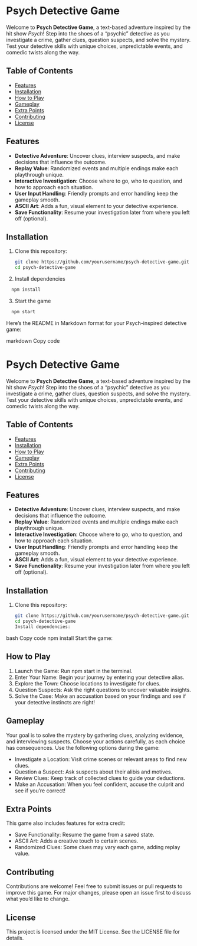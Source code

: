# Psych Detective Game

Welcome to **Psych Detective Game**, a text-based adventure inspired by the hit show _Psych_! Step into the shoes of a “psychic” detective as you investigate a crime, gather clues, question suspects, and solve the mystery. Test your detective skills with unique choices, unpredictable events, and comedic twists along the way.

## Table of Contents

- [Features](#features)
- [Installation](#installation)
- [How to Play](#how-to-play)
- [Gameplay](#gameplay)
- [Extra Points](#extra-points)
- [Contributing](#contributing)
- [License](#license)

## Features

- **Detective Adventure**: Uncover clues, interview suspects, and make decisions that influence the outcome.
- **Replay Value**: Randomized events and multiple endings make each playthrough unique.
- **Interactive Investigation**: Choose where to go, who to question, and how to approach each situation.
- **User Input Handling**: Friendly prompts and error handling keep the gameplay smooth.
- **ASCII Art**: Adds a fun, visual element to your detective experience.
- **Save Functionality**: Resume your investigation later from where you left off (optional).

## Installation

1. Clone this repository:

   ```bash
   git clone https://github.com/yourusername/psych-detective-game.git
   cd psych-detective-game
   ```

2. Install dependencies

```bash
  npm install
```

3. Start the game

```bash
  npm start
```

Here’s the README in Markdown format for your Psych-inspired detective game:

markdown
Copy code

# Psych Detective Game

Welcome to **Psych Detective Game**, a text-based adventure inspired by the hit show _Psych_! Step into the shoes of a “psychic” detective as you investigate a crime, gather clues, question suspects, and solve the mystery. Test your detective skills with unique choices, unpredictable events, and comedic twists along the way.

## Table of Contents

- [Features](#features)
- [Installation](#installation)
- [How to Play](#how-to-play)
- [Gameplay](#gameplay)
- [Extra Points](#extra-points)
- [Contributing](#contributing)
- [License](#license)

## Features

- **Detective Adventure**: Uncover clues, interview suspects, and make decisions that influence the outcome.
- **Replay Value**: Randomized events and multiple endings make each playthrough unique.
- **Interactive Investigation**: Choose where to go, who to question, and how to approach each situation.
- **User Input Handling**: Friendly prompts and error handling keep the gameplay smooth.
- **ASCII Art**: Adds a fun, visual element to your detective experience.
- **Save Functionality**: Resume your investigation later from where you left off (optional).

## Installation

1. Clone this repository:
   ```bash
   git clone https://github.com/yourusername/psych-detective-game.git
   cd psych-detective-game
   Install dependencies:
   ```

bash
Copy code
npm install
Start the game:

## How to Play

1. Launch the Game: Run npm start in the terminal.
2. Enter Your Name: Begin your journey by entering your detective alias.
3. Explore the Town: Choose locations to investigate for clues.
4. Question Suspects: Ask the right questions to uncover valuable insights.
5. Solve the Case: Make an accusation based on your findings and see if your detective instincts are right!

## Gameplay

Your goal is to solve the mystery by gathering clues, analyzing evidence, and interviewing suspects. Choose your actions carefully, as each choice has consequences. Use the following options during the game:

- Investigate a Location: Visit crime scenes or relevant areas to find new clues.
- Question a Suspect: Ask suspects about their alibis and motives.
- Review Clues: Keep track of collected clues to guide your deductions.
- Make an Accusation: When you feel confident, accuse the culprit and see if you’re correct!

## Extra Points
This game also includes features for extra credit:

- Save Functionality: Resume the game from a saved state.
- ASCII Art: Adds a creative touch to certain scenes.
- Randomized Clues: Some clues may vary each game, adding replay value.

## Contributing

Contributions are welcome! Feel free to submit issues or pull requests to improve this game. For major changes, please open an issue first to discuss what you’d like to change.

## License

This project is licensed under the MIT License. See the LICENSE file for details.
